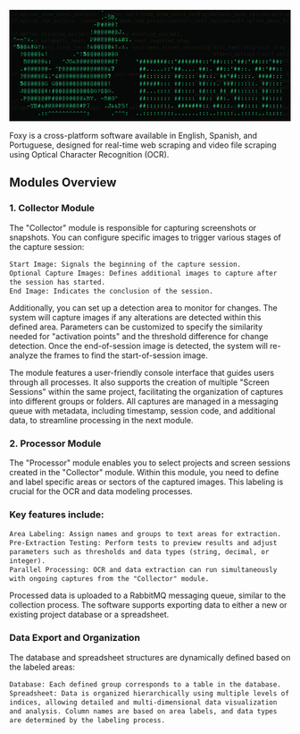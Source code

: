 ![](https://raw.githubusercontent.com/FoxySoftware/FoxySoftware.github.io/main/resource/foxy_title.png)


Foxy is a cross-platform software available in English, Spanish, and Portuguese, designed for real-time web scraping and video file scraping using Optical Character Recognition (OCR).

##  Modules Overview

### 1. Collector Module

The "Collector" module is responsible for capturing screenshots or snapshots. You can configure specific images to trigger various stages of the capture session:

    Start Image: Signals the beginning of the capture session.
    Optional Capture Images: Defines additional images to capture after the session has started.
    End Image: Indicates the conclusion of the session.

Additionally, you can set up a detection area to monitor for changes. The system will capture images if any alterations are detected within this defined area. Parameters can be customized to specify the similarity needed for "activation points" and the threshold difference for change detection. Once the end-of-session image is detected, the system will re-analyze the frames to find the start-of-session image.

The module features a user-friendly console interface that guides users through all processes. It also supports the creation of multiple "Screen Sessions" within the same project, facilitating the organization of captures into different groups or folders. All captures are managed in a messaging queue with metadata, including timestamp, session code, and additional data, to streamline processing in the next module.

### 2. Processor Module

The "Processor" module enables you to select projects and screen sessions created in the "Collector" module. Within this module, you need to define and label specific areas or sectors of the captured images. This labeling is crucial for the OCR and data modeling processes.

### Key features include:

    Area Labeling: Assign names and groups to text areas for extraction.
    Pre-Extraction Testing: Perform tests to preview results and adjust parameters such as thresholds and data types (string, decimal, or integer).
    Parallel Processing: OCR and data extraction can run simultaneously with ongoing captures from the "Collector" module.

Processed data is uploaded to a RabbitMQ messaging queue, similar to the collection process. The software supports exporting data to either a new or existing project database or a spreadsheet.

### Data Export and Organization

The database and spreadsheet structures are dynamically defined based on the labeled areas:

    Database: Each defined group corresponds to a table in the database.
    Spreadsheet: Data is organized hierarchically using multiple levels of indices, allowing detailed and multi-dimensional data visualization and analysis. Column names are based on area labels, and data types are determined by the labeling process.
